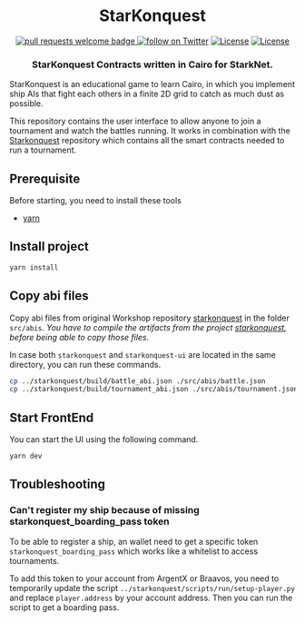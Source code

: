 <div align="center">
  <h1 align="center">StarKonquest</h1>
  <p align="center">
    <a href="http://makeapullrequest.com">
      <img alt="pull requests welcome badge" src="https://img.shields.io/badge/PRs-welcome-brightgreen.svg?style=flat">
    </a>
    <a href="https://twitter.com/intent/follow?screen_name=onlydust_xyz">
        <img src="https://img.shields.io/twitter/follow/onlydust_xyz?style=social&logo=twitter"
            alt="follow on Twitter"></a>
    <a href="https://opensource.org/licenses/Apache-2.0"><img src="https://img.shields.io/badge/License-Apache%202.0-blue.svg"
            alt="License"></a>
    <a href=""><img src="https://img.shields.io/badge/semver-0.0.1-blue"
            alt="License"></a>            
  </p>
  
  <h3 align="center">StarKonquest Contracts written in Cairo for StarkNet.</h3>
</div>

StarKonquest is an educational game to learn Cairo, in which you implement ship AIs that fight each others in a finite 2D grid to catch as much dust as possible.

This repository contains the user interface to allow anyone to join a tournament and watch the battles running.
It works in combination with the [Starkonquest](https://github.com/onlydustxyz/starkonquest) repository which contains all the smart contracts needed to run a tournament.

## Prerequisite

Before starting, you need to install these tools

- [yarn](https://classic.yarnpkg.com/lang/en/docs/install/)

## Install project

```bash
yarn install
```

## Copy abi files

Copy abi files from original Workshop repository [starkonquest](https://github.com/onlydustxyz/starkonquest) in the folder `src/abis`.
_You have to compile the artifacts from the project [starkonquest](https://github.com/onlydustxyz/starkonquest), before being able to copy those files._

In case both `starkonquest` and `starkonquest-ui` are located in the same directory, you can run these commands.

```bash
cp ../starkonquest/build/battle_abi.json ./src/abis/battle.json
cp ../starkonquest/build/tournament_abi.json ./src/abis/tournament.json
```

## Start FrontEnd

You can start the UI using the following command.

```bash
yarn dev
```

## Troubleshooting

### Can't register my ship because of missing starkonquest_boarding_pass token

To be able to register a ship, an wallet need to get a specific token `starkonquest_boarding_pass` which works like a whitelist to access tournaments.

To add this token to your account from ArgentX or Braavos, you need to
temporarily update the script `../starkonquest/scripts/run/setup-player.py` and replace `player.address` by your account address.
Then you can run the script to get a boarding pass.
